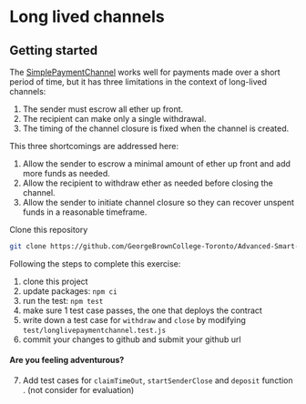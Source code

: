 # Long lived channels


## Getting started

The [SimplePaymentChannel](https://github.com/GeorgeBrownCollege-Toronto/Advanced-Smart-Contracts/blob/master/notes/intro-state-channel/demo/simple-payment-channel/contracts/SimplePaymentChannel.sol) works well for payments made over a short period of time, but it has three limitations in the context of long-lived channels:

1. The sender must escrow all ether up front.
2. The recipient can make only a single withdrawal.
3. The timing of the channel closure is fixed when the channel is created.

This three shortcomings are addressed here:

1. Allow the sender to escrow a minimal amount of ether up front and add more funds as needed.
2. Allow the recipient to withdraw ether as needed before closing the channel.
3. Allow the sender to initiate channel closure so they can recover unspent funds in a reasonable timeframe.

Clone this repository

```bash
git clone https://github.com/GeorgeBrownCollege-Toronto/Advanced-Smart-Contracts.git ./long-lived-payment-channel && cd ./long-lived-payment-channel && git filter-branch --prune-empty --subdirectory-filter ./notes/intro-state-channel/lab/long-lived-payment-channel HEAD && rm -rf ./.git
```

Following the steps to complete this exercise:
1. clone this project
2. update packages: ```npm ci```
3. run the test: ```npm test```
4. make sure 1 test case passes, the one that deploys the contract
5. write down a test case for `withdraw` and `close` by modifying `test/longlivepaymentchannel.test.js`
6. commit your changes to github and submit your github url

#### Are you feeling adventurous?
7. Add test cases for `claimTimeOut`, `startSenderClose` and `deposit` function . (not consider for evaluation) 